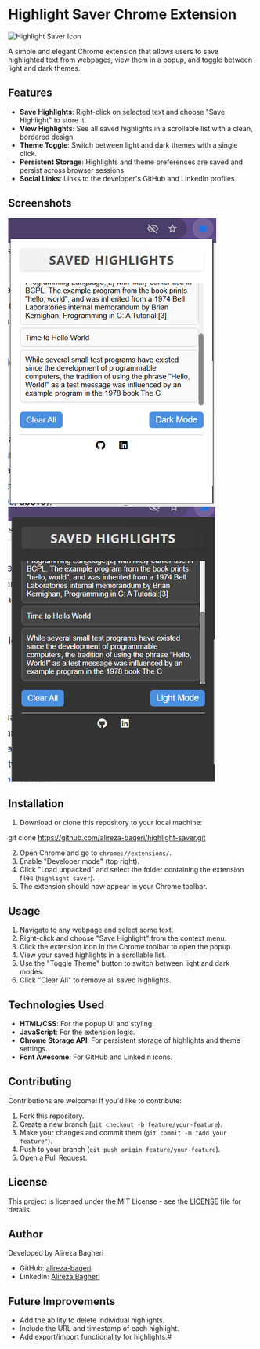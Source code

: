 # Highlight Saver Chrome Extension

![Highlight Saver Icon](icon128.png)

A simple and elegant Chrome extension that allows users to save highlighted text from webpages, view them in a popup, and toggle between light and dark themes.

## Features
- **Save Highlights**: Right-click on selected text and choose "Save Highlight" to store it.
- **View Highlights**: See all saved highlights in a scrollable list with a clean, bordered design.
- **Theme Toggle**: Switch between light and dark themes with a single click.
- **Persistent Storage**: Highlights and theme preferences are saved and persist across browser sessions.
- **Social Links**: Links to the developer's GitHub and LinkedIn profiles.

## Screenshots
![Popup Screenshot](screenshots/popup-light.png)
![Dark Theme Screenshot](screenshots/popup-dark.png)

## Installation
1. Download or clone this repository to your local machine:

git clone https://github.com/alireza-baqeri/highlight-saver.git

2. Open Chrome and go to `chrome://extensions/`.
3. Enable "Developer mode" (top right).
4. Click "Load unpacked" and select the folder containing the extension files (`highlight saver`).
5. The extension should now appear in your Chrome toolbar.

## Usage
1. Navigate to any webpage and select some text.
2. Right-click and choose "Save Highlight" from the context menu.
3. Click the extension icon in the Chrome toolbar to open the popup.
4. View your saved highlights in a scrollable list.
5. Use the "Toggle Theme" button to switch between light and dark modes.
6. Click "Clear All" to remove all saved highlights.

## Technologies Used
- **HTML/CSS**: For the popup UI and styling.
- **JavaScript**: For the extension logic.
- **Chrome Storage API**: For persistent storage of highlights and theme settings.
- **Font Awesome**: For GitHub and LinkedIn icons.

## Contributing
Contributions are welcome! If you'd like to contribute:
1. Fork this repository.
2. Create a new branch (`git checkout -b feature/your-feature`).
3. Make your changes and commit them (`git commit -m "Add your feature"`).
4. Push to your branch (`git push origin feature/your-feature`).
5. Open a Pull Request.

## License
This project is licensed under the MIT License - see the [LICENSE](LICENSE) file for details.

## Author
Developed by Alireza Bagheri  
- GitHub: [alireza-baqeri](https://github.com/alireza-baqeri)  
- LinkedIn: [Alireza Bagheri](https://www.linkedin.com/in/alireza-bagheri-a585b0239/)

## Future Improvements
- Add the ability to delete individual highlights.
- Include the URL and timestamp of each highlight.
- Add export/import functionality for highlights.#
